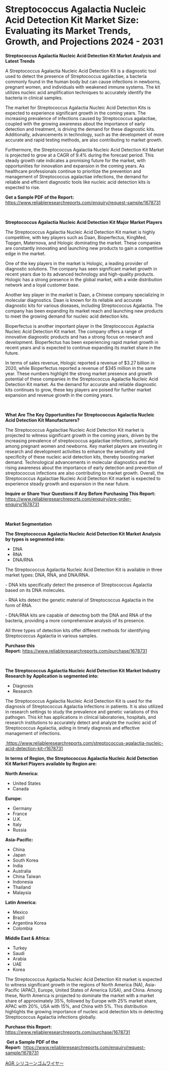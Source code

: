 <p><h1>Streptococcus Agalactia Nucleic Acid Detection Kit Market Size: Evaluating its Market Trends, Growth, and Projections 2024 - 2031</h1></p><p><strong>Streptococcus Agalactia Nucleic Acid Detection Kit Market Analysis and Latest Trends</strong></p>
<p><p>A Streptococcus Agalactia Nucleic Acid Detection Kit is a diagnostic tool used to detect the presence of Streptococcus agalactiae, a bacteria commonly found in the human body but can cause infections in newborns, pregnant women, and individuals with weakened immune systems. The kit utilizes nucleic acid amplification techniques to accurately identify the bacteria in clinical samples.</p><p>The market for Streptococcus Agalactia Nucleic Acid Detection Kits is expected to experience significant growth in the coming years. The increasing prevalence of infections caused by Streptococcus agalactiae, coupled with the growing awareness about the importance of early detection and treatment, is driving the demand for these diagnostic kits. Additionally, advancements in technology, such as the development of more accurate and rapid testing methods, are also contributing to market growth.</p><p>Furthermore, the Streptococcus Agalactia Nucleic Acid Detection Kit Market is projected to grow at a CAGR of 9.4% during the forecast period. This steady growth rate indicates a promising future for the market, with opportunities for innovation and expansion in the coming years. As healthcare professionals continue to prioritize the prevention and management of Streptococcus agalactiae infections, the demand for reliable and efficient diagnostic tools like nucleic acid detection kits is expected to rise.</p></p>
<p><strong>Get a Sample PDF of the Report:&nbsp;</strong> <a href="https://www.reliableresearchreports.com/enquiry/request-sample/1678731">https://www.reliableresearchreports.com/enquiry/request-sample/1678731</a></p>
<p>&nbsp;</p>
<p><strong>Streptococcus Agalactia Nucleic Acid Detection Kit Major Market Players</strong></p>
<p><p>The Streptococcus Agalactia Nucleic Acid Detection Kit market is highly competitive, with key players such as Daan, Bioperfectus, KingMed, Topgen, Maternova, and Hologic dominating the market. These companies are constantly innovating and launching new products to gain a competitive edge in the market.</p><p>One of the key players in the market is Hologic, a leading provider of diagnostic solutions. The company has seen significant market growth in recent years due to its advanced technology and high-quality products. Hologic has a strong presence in the global market, with a wide distribution network and a loyal customer base.</p><p>Another key player in the market is Daan, a Chinese company specializing in molecular diagnostics. Daan is known for its reliable and accurate diagnostic kits for various diseases, including Streptococcus Agalactia. The company has been expanding its market reach and launching new products to meet the growing demand for nucleic acid detection kits.</p><p>Bioperfectus is another important player in the Streptococcus Agalactia Nucleic Acid Detection Kit market. The company offers a range of innovative diagnostic products and has a strong focus on research and development. Bioperfectus has been experiencing rapid market growth in recent years and is expected to continue expanding its market share in the future.</p><p>In terms of sales revenue, Hologic reported a revenue of $3.27 billion in 2020, while Bioperfectus reported a revenue of $345 million in the same year. These numbers highlight the strong market presence and growth potential of these companies in the Streptococcus Agalactia Nucleic Acid Detection Kit market. As the demand for accurate and reliable diagnostic kits continues to grow, these key players are poised for further market expansion and revenue growth in the coming years.</p></p>
<p>&nbsp;</p>
<p><strong>What Are The Key Opportunities For Streptococcus Agalactia Nucleic Acid Detection Kit Manufacturers?</strong></p>
<p><p>The Streptococcus Agalactiae Nucleic Acid Detection Kit market is projected to witness significant growth in the coming years, driven by the increasing prevalence of streptococcus agalactiae infections, particularly among pregnant women and newborns. Key market players are investing in research and development activities to enhance the sensitivity and specificity of these nucleic acid detection kits, thereby boosting market demand. Technological advancements in molecular diagnostics and the rising awareness about the importance of early detection and prevention of streptococcus infections are also contributing to market growth. Overall, the Streptococcus Agalactiae Nucleic Acid Detection Kit market is expected to experience steady growth and expansion in the near future.</p></p>
<p><strong>Inquire or Share Your Questions If Any Before Purchasing This Report:</strong> <a href="https://www.reliableresearchreports.com/enquiry/pre-order-enquiry/1678731">https://www.reliableresearchreports.com/enquiry/pre-order-enquiry/1678731</a></p>
<p>&nbsp;</p>
<p><strong>Market Segmentation</strong></p>
<p><strong>The Streptococcus Agalactia Nucleic Acid Detection Kit Market Analysis by types is segmented into:</strong></p>
<p><ul><li>DNA</li><li>RNA</li><li>DNA/RNA</li></ul></p>
<p><p>The Streptococcus Agalactia Nucleic Acid Detection Kit is available in three market types: DNA, RNA, and DNA/RNA. </p><p>- DNA kits specifically detect the presence of Streptococcus Agalactia based on its DNA molecules.</p><p>- RNA kits detect the genetic material of Streptococcus Agalactia in the form of RNA.</p><p>- DNA/RNA kits are capable of detecting both the DNA and RNA of the bacteria, providing a more comprehensive analysis of its presence. </p><p>All three types of detection kits offer different methods for identifying Streptococcus Agalactia in various samples.</p></p>
<p><strong>Purchase this Report:&nbsp;</strong><a href="https://www.reliableresearchreports.com/purchase/1678731">https://www.reliableresearchreports.com/purchase/1678731</a></p>
<p>&nbsp;</p>
<p><strong>The Streptococcus Agalactia Nucleic Acid Detection Kit Market Industry Research by Application is segmented into:</strong></p>
<p><ul><li>Diagnosis</li><li>Research</li></ul></p>
<p><p>The Streptococcus Agalactia Nucleic Acid Detection Kit is used for the diagnosis of Streptococcus Agalactia infections in patients. It is also utilized in research settings to study the prevalence and genetic variations of this pathogen. This kit has applications in clinical laboratories, hospitals, and research institutions to accurately detect and analyze the nucleic acid of Streptococcus Agalactia, aiding in timely diagnosis and effective management of infections.</p></p>
<p><a href="https://www.reliableresearchreports.com/streptococcus-agalactia-nucleic-acid-detection-kit-r1678731">&nbsp;https://www.reliableresearchreports.com/streptococcus-agalactia-nucleic-acid-detection-kit-r1678731</a></p>
<p><strong>In terms of Region, the Streptococcus Agalactia Nucleic Acid Detection Kit Market Players available by Region are:</strong></p>
<p>
    <p> <strong> North America: </strong>
        <ul>
            <li>United States</li>
            <li>Canada</li>
        </ul>
        </p> 
    <p> <strong> Europe: </strong>
        <ul>
            <li>Germany</li>
            <li>France</li>
            <li>U.K.</li>
            <li>Italy</li>
            <li>Russia</li>
        </ul>
        </p> 
    <p> <strong> Asia-Pacific: </strong>
        <ul>
            <li>China</li>
            <li>Japan</li>
            <li>South Korea</li>
            <li>India</li>
            <li>Australia</li>
            <li>China Taiwan</li>
            <li>Indonesia</li>
            <li>Thailand</li>
            <li>Malaysia</li>
        </ul>
        </p> 
    <p> <strong> Latin America: </strong>
        <ul>
            <li>Mexico</li>
            <li>Brazil</li>
            <li>Argentina Korea</li>
            <li>Colombia</li>
        </ul>
        </p> 
    <p> <strong> Middle East & Africa: </strong>
        <ul>
            <li>Turkey</li>
            <li>Saudi</li>
            <li>Arabia</li>
            <li>UAE</li>
            <li>Korea</li>
        </ul>
    </p>
    </p>
<p><p>The Streptococcus Agalactia Nucleic Acid Detection Kit market is expected to witness significant growth in the regions of North America (NA), Asia-Pacific (APAC), Europe, United States of America (USA), and China. Among these, North America is projected to dominate the market with a market share of approximately 35%, followed by Europe with 25% market share, APAC with 20%, USA with 15%, and China with 5%. This distribution highlights the growing importance of nucleic acid detection kits in detecting Streptococcus Agalactia infections globally.</p></p>
<p><strong>Purchase this Report: </strong><a href="https://www.reliableresearchreports.com/purchase/1678731">https://www.reliableresearchreports.com/purchase/1678731</a></p>
<p>&nbsp;<strong>Get a Sample PDF of the Report:&nbsp;&nbsp;</strong><a href="https://www.reliableresearchreports.com/enquiry/request-sample/1678731">https://www.reliableresearchreports.com/enquiry/request-sample/1678731</a></p>
<p><strong></strong></p>
<p><p><a href="https://medium.com/@s.guest01/agr%E3%82%B7%E3%83%AA%E3%82%B3%E3%83%BC%E3%83%B3%E3%83%A9%E3%83%90%E3%83%BC%E3%83%AF%E3%82%A4%E3%83%A4%E3%83%BC%E3%83%9E%E3%83%BC%E3%82%B1%E3%83%83%E3%83%88%E3%81%AF-%E5%B8%82%E5%A0%B4%E3%82%B7%E3%82%A7%E3%82%A2-%E5%B8%82%E5%A0%B4%E3%83%88%E3%83%AC%E3%83%B3%E3%83%89-%E5%B8%82%E5%A0%B4%E6%88%90%E9%95%B7%E3%81%AB%E9%96%A2%E3%81%99%E3%82%8B%E6%83%85%E5%A0%B1%E3%82%92%E6%8F%90%E4%BE%9B%E3%81%97%E3%81%BE%E3%81%99-7d0dac3e9c2f">AGR シリコーンゴムワイヤー</a></p></p>